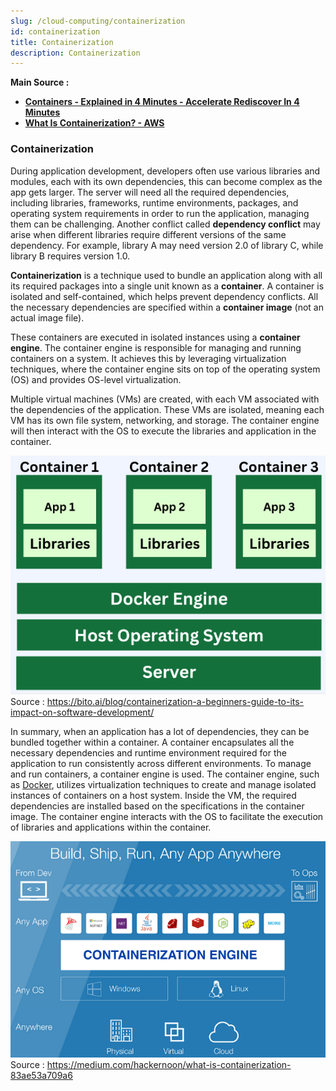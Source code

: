 ```yaml
---
slug: /cloud-computing/containerization
id: containerization
title: Containerization
description: Containerization
---
```


**Main Source :**

- **[Containers - Explained in 4 Minutes - Accelerate Rediscover In 4 Minutes](https://youtu.be/pR-cGS6IGvI?si=LOqZkrsmbzDJE7l9)**
- **[What Is Containerization? - AWS](https://aws.amazon.com/what-is/containerization/)**

### Containerization

During application development, developers often use various libraries and modules, each with its own dependencies, this can become complex as the app gets larger. The server will need all the required dependencies, including libraries, frameworks, runtime environments, packages, and operating system requirements in order to run the application, managing them can be challenging. Another conflict called **dependency conflict** may arise when different libraries require different versions of the same dependency. For example, library A may need version 2.0 of library C, while library B requires version 1.0.

**Containerization** is a technique used to bundle an application along with all its required packages into a single unit known as a **container**. A container is isolated and self-contained, which helps prevent dependency conflicts. All the necessary dependencies are specified within a **container image** (not an actual image file).

These containers are executed in isolated instances using a **container engine**. The container engine is responsible for managing and running containers on a system. It achieves this by leveraging virtualization techniques, where the container engine sits on top of the operating system (OS) and provides OS-level virtualization.

Multiple virtual machines (VMs) are created, with each VM associated with the dependencies of the application. These VMs are isolated, meaning each VM has its own file system, networking, and storage. The container engine will then interact with the OS to execute the libraries and application in the container.

![Containerization 1](./container.png)  
Source : https://bito.ai/blog/containerization-a-beginners-guide-to-its-impact-on-software-development/

In summary, when an application has a lot of dependencies, they can be bundled together within a container. A container encapsulates all the necessary dependencies and runtime environment required for the application to run consistently across different environments. To manage and run containers, a container engine is used. The container engine, such as [Docker](/cloud-computing/docker-kubernetes#docker), utilizes virtualization techniques to create and manage isolated instances of containers on a host system. Inside the VM, the required dependencies are installed based on the specifications in the container image. The container engine interacts with the OS to facilitate the execution of libraries and applications within the container.

![Containerization 2](./container-2.png)  
Source : https://medium.com/hackernoon/what-is-containerization-83ae53a709a6
